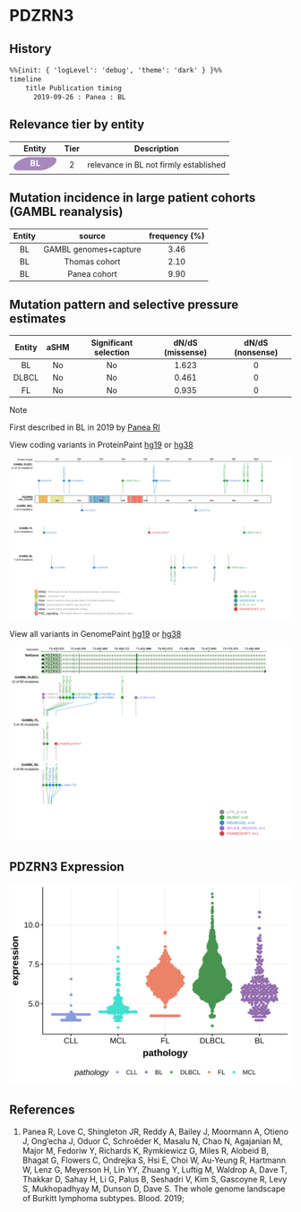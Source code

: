 # PDZRN3
## History
```mermaid
%%{init: { 'logLevel': 'debug', 'theme': 'dark' } }%%
timeline
    title Publication timing
      2019-09-26 : Panea : BL
```
## Relevance tier by entity

|Entity|Tier|Description                           |
|:------:|:----:|--------------------------------------|
|![BL](images/icons/BL_tier2.png)    |2   |relevance in BL not firmly established|

## Mutation incidence in large patient cohorts (GAMBL reanalysis)

|Entity|source               |frequency (%)|
|:------:|:---------------------:|:-------------:|
|BL    |GAMBL genomes+capture|3.46         |
|BL    |Thomas cohort        |2.10         |
|BL    |Panea cohort         |9.90         |

## Mutation pattern and selective pressure estimates

|Entity|aSHM|Significant selection|dN/dS (missense)|dN/dS (nonsense)|
|:------:|:----:|:---------------------:|:----------------:|:----------------:|
|BL    |No  |No                   |1.623           |0               |
|DLBCL |No  |No                   |0.461           |0               |
|FL    |No  |No                   |0.935           |0               |


> [!NOTE]
> First described in BL in 2019 by [Panea RI](https://pubmed.ncbi.nlm.nih.gov/31558468)


View coding variants in ProteinPaint [hg19](https://morinlab.github.io/LLMPP/GAMBL/PDZRN3_protein.html)  or [hg38](https://morinlab.github.io/LLMPP/GAMBL/PDZRN3_protein_hg38.html)

![image](images/proteinpaint/PDZRN3_NM_015009.svg)

View all variants in GenomePaint [hg19](https://morinlab.github.io/LLMPP/GAMBL/PDZRN3.html)  or [hg38](https://morinlab.github.io/LLMPP/GAMBL/PDZRN3_hg38.html)

![image](images/proteinpaint/PDZRN3.svg)
## PDZRN3 Expression
![image](images/gene_expression/PDZRN3_by_pathology.svg)
<!-- ORIGIN: paneaWholeGenomeLandscape2019 -->
<!-- BL: paneaWholeGenomeLandscape2019 -->
## References
1.  Panea R, Love C, Shingleton JR, Reddy A, Bailey J, Moormann A, Otieno J, Ong’echa J, Oduor C, Schroêder K, Masalu N, Chao N, Agajanian M, Major M, Fedoriw Y, Richards K, Rymkiewicz G, Miles R, Alobeid B, Bhagat G, Flowers C, Ondrejka S, Hsi E, Choi W, Au-Yeung R, Hartmann W, Lenz G, Meyerson H, Lin YY, Zhuang Y, Luftig M, Waldrop A, Dave T, Thakkar D, Sahay H, Li G, Palus B, Seshadri V, Kim S, Gascoyne R, Levy S, Mukhopadhyay M, Dunson D, Dave S. The whole genome landscape of Burkitt lymphoma subtypes. Blood. 2019; 
